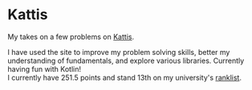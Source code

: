 # Kattis

My takes on a few problems on [Kattis](https://open.kattis.com).

I have used the site to improve my problem solving skills, better my understanding of fundamentals, and explore various libraries. Currently having fun with Kotlin! <br/>
I currently have 251.5 points and stand 13th on my university's [ranklist](https://open.kattis.com/universities/uio.no).
